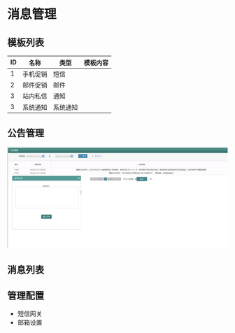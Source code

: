 # 消息管理

## 模板列表

| ID  | 名称     | 类型     | 模板内容 |
| --- | -------- | -------- | -------- |
| 1   | 手机促销 | 短信     |          |
| 2   | 邮件促销 | 邮件     |          |
| 3   | 站内私信 | 通知     |          |
| 3   | 系统通知 | 系统通知 |          |

## 公告管理

![](img/gg.png)

## 消息列表

## 管理配置

* 短信网关
* 邮箱设置
